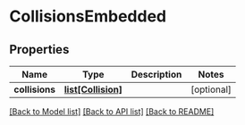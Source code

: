 # CollisionsEmbedded

## Properties
Name | Type | Description | Notes
------------ | ------------- | ------------- | -------------
**collisions** | [**list[Collision]**](Collision.md) |  | [optional] 

[[Back to Model list]](../README.md#documentation-for-models) [[Back to API list]](../README.md#documentation-for-api-endpoints) [[Back to README]](../README.md)


